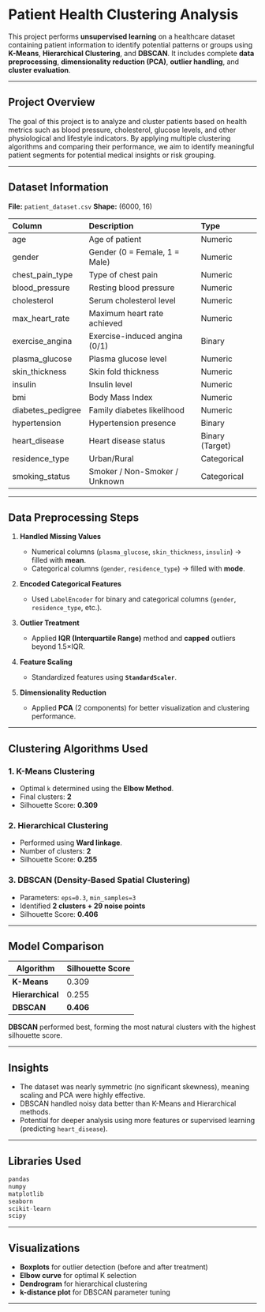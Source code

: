 #  Patient Health Clustering Analysis

This project performs **unsupervised learning** on a healthcare dataset containing patient information to identify potential patterns or groups using **K-Means**, **Hierarchical Clustering**, and **DBSCAN**.
It includes complete **data preprocessing**, **dimensionality reduction (PCA)**, **outlier handling**, and **cluster evaluation**.

---

##  Project Overview

The goal of this project is to analyze and cluster patients based on health metrics such as blood pressure, cholesterol, glucose levels, and other physiological and lifestyle indicators.
By applying multiple clustering algorithms and comparing their performance, we aim to identify meaningful patient segments for potential medical insights or risk grouping.

---

##  Dataset Information

**File:** `patient_dataset.csv`
**Shape:** (6000, 16)

| Column            | Description                   | Type            |
| :---------------- | :---------------------------- | :-------------- |
| age               | Age of patient                | Numeric         |
| gender            | Gender (0 = Female, 1 = Male) | Numeric     |
| chest_pain_type   | Type of chest pain            | Numeric     |
| blood_pressure    | Resting blood pressure        | Numeric         |
| cholesterol       | Serum cholesterol level       | Numeric         |
| max_heart_rate    | Maximum heart rate achieved   | Numeric         |
| exercise_angina   | Exercise-induced angina (0/1) | Binary          |
| plasma_glucose    | Plasma glucose level          | Numeric         |
| skin_thickness    | Skin fold thickness           | Numeric         |
| insulin           | Insulin level                 | Numeric         |
| bmi               | Body Mass Index               | Numeric         |
| diabetes_pedigree | Family diabetes likelihood    | Numeric         |
| hypertension      | Hypertension presence         | Binary          |
| heart_disease     | Heart disease status          | Binary (Target) |
| residence_type    | Urban/Rural                   | Categorical     |
| smoking_status    | Smoker / Non-Smoker / Unknown | Categorical     |

---

##  Data Preprocessing Steps

1. **Handled Missing Values**

   * Numerical columns (`plasma_glucose`, `skin_thickness`, `insulin`) → filled with **mean**.
   * Categorical columns (`gender`, `residence_type`) → filled with **mode**.

2. **Encoded Categorical Features**

   * Used `LabelEncoder` for binary and categorical columns (`gender`, `residence_type`, etc.).

3. **Outlier Treatment**

   * Applied **IQR (Interquartile Range)** method and **capped** outliers beyond 1.5×IQR.

4. **Feature Scaling**

   * Standardized features using **`StandardScaler`**.

5. **Dimensionality Reduction**

   * Applied **PCA** (2 components) for better visualization and clustering performance.

---

##  Clustering Algorithms Used

### 1. **K-Means Clustering**

* Optimal `k` determined using the **Elbow Method**.
* Final clusters: **2**
* Silhouette Score: **0.309**

### 2. **Hierarchical Clustering**

* Performed using **Ward linkage**.
* Number of clusters: **2**
* Silhouette Score: **0.255**

### 3. **DBSCAN (Density-Based Spatial Clustering)**

* Parameters: `eps=0.3`, `min_samples=3`
* Identified **2 clusters + 29 noise points**
* Silhouette Score: **0.406**

---

##  Model Comparison

| Algorithm        | Silhouette Score |
| ---------------- | ---------------- |
| **K-Means**      | 0.309            |
| **Hierarchical** | 0.255            |
| **DBSCAN**       | **0.406**        |

 **DBSCAN** performed best, forming the most natural clusters with the highest silhouette score.

---

##  Insights

* The dataset was nearly symmetric (no significant skewness), meaning scaling and PCA were highly effective.
* DBSCAN handled noisy data better than K-Means and Hierarchical methods.
* Potential for deeper analysis using more features or supervised learning (predicting `heart_disease`).

---

##  Libraries Used

```python
pandas
numpy
matplotlib
seaborn
scikit-learn
scipy
```

---

##  Visualizations

* **Boxplots** for outlier detection (before and after treatment)
* **Elbow curve** for optimal K selection
* **Dendrogram** for hierarchical clustering
* **k-distance plot** for DBSCAN parameter tuning

---
